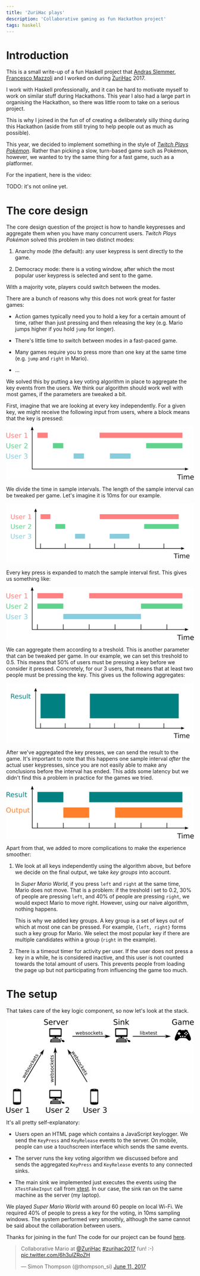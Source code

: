 ```yaml
---
title: 'ZuriHac plays'
description: 'Collaborative gaming as fun Hackathon project'
tags: haskell
---
```


Introduction
============

This is a small write-up of a fun Haskell project that [Andras Slemmer],
[Francesco Mazzoli] and I worked on during [ZuriHac] 2017.

[ZuriHac]: https://zurihac.info/
[Andras Slemmer]: https://github.com/exFalso
[Francesco Mazzoli]: http://mazzo.li/

I work with Haskell professionally, and it can be hard to motivate myself to
work on similar stuff during Hackathons.  This year I also had a large part in
organising the Hackathon, so there was little room to take on a serious project.

This is why I joined in the fun of of creating a deliberately silly thing during
this Hackathon (aside from still trying to help people out as much as possible).

This year, we decided to implement something in the style of [_Twitch Plays
Pokémon_](https://en.wikipedia.org/wiki/Twitch_Plays_Pok%C3%A9mon).  Rather than
picking a slow, turn-based game such as Pokémon, however, we wanted to try the
same thing for a fast game, such as a platformer.

For the inpatient, here is the video:

TODO: it's not online yet.

The core design
===============

The core design question of the project is how to handle keypresses and
aggregate them when you have many concurrent users.  _Twitch Plays Pokémon_
solved this problem in two distinct modes:

1. Anarchy mode (the default): any user keypress is sent directly to the game.

2. Democracy mode: there is a voting window, after which the most popular user
   keypress is selected and sent to the game.

With a majority vote, players could switch between the modes.

There are a bunch of reasons why this does not work great for faster games:

- Action games typically need you to hold a key for a certain amount of time,
  rather than just pressing and then releasing the key (e.g. Mario jumps higher
  if you hold `jump` for longer).

- There's little time to switch between modes in a fast-paced game.

- Many games require you to press more than one key at the same time (e.g.
  `jump` and `right` in Mario).

- ...

We solved this by putting a key voting algorithm in place to aggregate the
key events from the users.  We think our algorithm should work well with most
games, if the parameters are tweaked a bit.

First, imagine that we are looking at every key independently.  For a given key,
we might receive the following input from users, where a block means that the key
is pressed:

![](/images/2017-07-04-key-voting-01.png)

We divide the time in sample intervals.  The length of the sample interval
can be tweaked per game.  Let's imagine it is 10ms for our example.

![](/images/2017-07-04-key-voting-02.png)

Every key press is expanded to match the sample interval first.  This gives us
something like:

![](/images/2017-07-04-key-voting-03.png)

We can aggregate them according to a treshold.  This is another parameter that
can be tweaked per game.  In our example, we can set this treshold to 0.5.  This
means that 50% of users must be pressing a key before we consider it pressed.
Concretely, for our 3 users, that means that at least two people must be
pressing the key.  This gives us the following aggregates:

![](/images/2017-07-04-key-voting-04.png)

After we've aggregated the key presses, we can send the result to the game.
It's important to note that this happens one sample interval _after_ the actual
user keypresses, since you are not easily able to make any conclusions before
the interval has ended.  This adds some latency but we didn't find this a
problem in practice for the games we tried.

![](/images/2017-07-04-key-voting-05.png)

Apart from that, we added to more complications to make the experience smoother:

1. We look at all keys independently using the algorithm above, but before we
   decide on the final output, we take _key groups_ into account.

    In _Super Mario World_, if you press `left` and `right` at the same time,
    Mario does not move.  That is a problem: if the treshold i set to 0.2, 30%
    of people are pressing `left`, and 40% of people are pressing `right`, we
    would expect Mario to move right.  However, using our naive algorithm,
    nothing happens.

    This is why we added key groups.  A key group is a set of keys out of which
    at most one can be pressed.  For example, `{left, right}` forms such a key
    group for Mario.  We select the most popular key if there are multiple
    candidates within a group (`right` in the example).

2. There is a timeout timer for activity per user.  If the user does not press a
   key in a while, he is considered inactive, and this user is not counted
   towards the total amount of users.  This prevents people from loading the
   page up but not participating from influencing the game too much.

The setup
=========

That takes care of the key logic component, so now let's look at the stack.

![](/images/2017-07-04-setup.png)

It's all pretty self-explanatory:

- Users open an HTML page which contains a JavaScript keylogger.  We send the
  `KeyPress` and `KeyRelease` events to the server.  On mobile, people can use a
  touchscreen interface which sends the same events.

- The server runs the key voting algorithm we discussed before and sends the
  aggregated `KeyPress` and `KeyRelease` events to any connected sinks.

- The main sink we implemented just executes the events using the
  `XTestFakeInput` call from [xtest].  In our case, the sink ran on the same
  machine as the server (my laptop).

[xtest]: https://www.x.org/releases/X11R7.7/doc/xextproto/xtest.html#Server_Requests

We played _Super Mario World_ with around 60 people on local Wi-Fi.  We required
40% of people to press a key for the voting, in 10ms sampling windows.  The
system performed very smoothly, although the same cannot be said about the
collaboration between users.

Thanks for joining in the fun!  The code for our project can be found
[here](https://github.com/bitonic/zurihac-plays).

<blockquote class="twitter-tweet" data-lang="en"><p lang="en"
dir="ltr">Collaborative Mario at <a
href="https://twitter.com/ZuriHac">@ZuriHac</a> <a
href="https://twitter.com/hashtag/zurihac2017?src=hash">#zurihac2017</a> fun!
:-) <a href="https://t.co/6h3ulZRoZH">pic.twitter.com/6h3ulZRoZH</a></p>&mdash;
Simon Thompson (@thompson_si) <a
href="https://twitter.com/thompson_si/status/873906086444752896">June 11,
2017</a></blockquote>
<script async src="//platform.twitter.com/widgets.js" charset="utf-8"></script>

